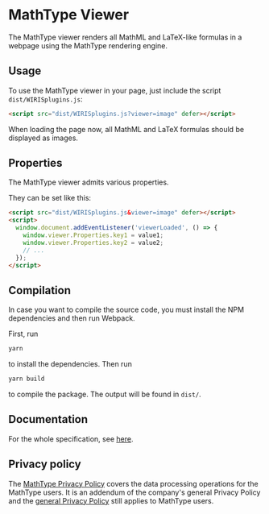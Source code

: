 # MathType Viewer

The MathType viewer renders all MathML and LaTeX-like formulas in a webpage using the MathType rendering engine.

## Usage

To use the MathType viewer in your page, just include the script `dist/WIRISplugins.js`:

```html
<script src="dist/WIRISplugins.js?viewer=image" defer></script>
```

When loading the page now, all MathML and LaTeX formulas should be displayed as images.


## Properties

The MathType viewer admits various properties.

They can be set like this:

```html
<script src="dist/WIRISplugins.js&viewer=image" defer></script>
<script>
  window.document.addEventListener('viewerLoaded', () => {
    window.viewer.Properties.key1 = value1;
    window.viewer.Properties.key2 = value2;
    // ...
  });
</script>
```


## Compilation

In case you want to compile the source code, you must install the NPM dependencies and then run Webpack.

First, run

```sh
yarn
```

to install the dependencies.
Then run

```sh
yarn build
```

to compile the package.
The output will be found in `dist/`.


## Documentation

For the whole specification, see [here](docs/spec.md).


## Privacy policy

The [MathType Privacy Policy](https://www.wiris.com/en/mathtype-privacy-policy/?utm_source=npmjs&utm_medium=referral) covers the data processing operations for the MathType users. It is an addendum of the company's general Privacy Policy and the [general Privacy Policy](https://www.wiris.com/en/privacy-policy?utm_source=npmjs&utm_medium=referral) still applies to MathType users.
